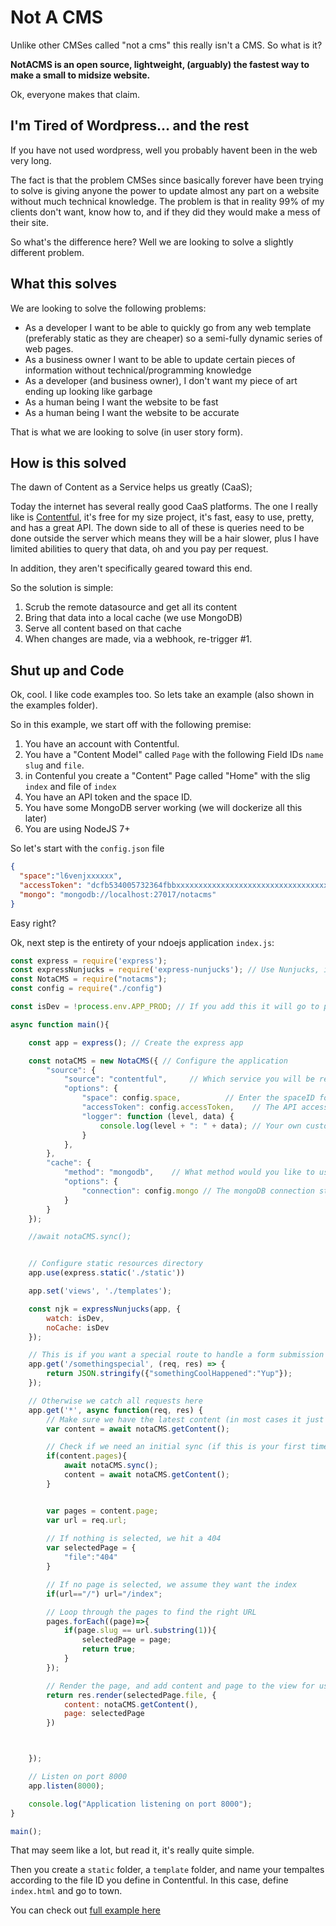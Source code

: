 # Not A CMS

Unlike other CMSes called "not a cms" this really isn't a CMS.  So what is it?

**NotACMS is an open source, lightweight, (arguably) the fastest way to make a small to midsize website.**

Ok, everyone makes that claim.

## I'm Tired of Wordpress… and the rest

If you have not used wordpress, well you probably havent been in the web very long.  

The fact is that the problem CMSes since basically forever have been trying to solve is giving anyone the power to update almost any part on a website without much technical knowledge. The problem is that in reality 99% of my clients don't want, know how to, and if they did they would make a mess of their site. 

So what's the difference here? Well we are looking to solve a slightly different problem.

## What this solves

We are looking to solve the following problems:

* As a developer I want to be able to quickly go from any web template (preferably static as they are cheaper) so a semi-fully dynamic series of web pages.
* As a business owner I want to be able to update certain pieces of information without technical/programming knowledge
* As a developer (and business owner), I don't want my piece of art ending up looking like garbage
* As a human being I want the website to be fast
* As a human being I want the website to be accurate

That is what we are looking to solve (in user story form).

## How is this solved

The dawn of Content as a Service helps us greatly (CaaS);

Today the internet has several really good CaaS platforms.  The one I really like is [Contentful](https://www.contentful.com/), it's free for my size project, it's fast, easy to use, pretty, and has a great API.  The down side to all of these is queries need to be done outside the server which means they will be a hair slower, plus I have limited abilities to query that data, oh and you pay per request.

In addition, they aren't specifically geared toward this end.

So the solution is simple:

1. Scrub the remote datasource and get all its content
2. Bring that data into a local cache (we use MongoDB)
3. Serve all content based on that cache
4. When changes are made, via a webhook, re-trigger #1.

## Shut up and Code

Ok, cool.  I like code examples too.  So lets take an example (also shown in the examples folder).

So in this example, we start off with the following premise:

1. You have an account with Contentful.
2. You have a "Content Model" called `Page` with the following Field IDs `name` `slug` and `file`.
23. in Contenful you create a "Content" Page called "Home" with the slig `index` and file of `index`
3. You have an API token and the space ID.
4. You have some MongoDB server working (we will dockerize all this later)
5. You are using NodeJS 7+

So let's start with the `config.json` file

```json
{
  "space":"l6venjxxxxxx",
  "accessToken": "dcfb534005732364fbbxxxxxxxxxxxxxxxxxxxxxxxxxxxxxxxxxx",
  "mongo": "mongodb://localhost:27017/notacms"
}
``` 

Easy right?

Ok, next step is the entirety of your ndoejs application `index.js`:

```javascript 1.8
const express = require('express');
const expressNunjucks = require('express-nunjucks'); // Use Nunjucks, it's nice :)
const NotaCMS = require("notacms");
const config = require("./config")

const isDev = !process.env.APP_PROD; // If you add this it will go to production mode

async function main(){

    const app = express(); // Create the express app

    const notaCMS = new NotaCMS({ // Configure the application
        "source": {
            "source": "contentful",     // Which service you will be retreiving data from (right now just contentful)
            "options": {
                "space": config.space,          // Enter the spaceID for the given contentful space (ex: l6venjzzzzzz)
                "accessToken": config.accessToken,    // The API access token
                "logger": function (level, data) {
                    console.log(level + ": " + data); // Your own custom logging method
                }
            },
        },
        "cache": {
            "method": "mongodb",    // What method would you like to use for your sync?
            "options": {
                "connection": config.mongo // The mongoDB connection string
            }
        }
    });

    //await notaCMS.sync();


    // Configure static resources directory
    app.use(express.static('./static'))

    app.set('views', './templates');

    const njk = expressNunjucks(app, {
        watch: isDev,
        noCache: isDev
    });

    // This is if you want a special route to handle a form submission for example
    app.get('/somethingspecial', (req, res) => {
        return JSON.stringify({"somethingCoolHappened":"Yup"});
    });

    // Otherwise we catch all requests here
    app.get('*', async function(req, res) {
        // Make sure we have the latest content (in most cases it just returns a cached variable).
        var content = await notaCMS.getContent();

        // Check if we need an initial sync (if this is your first time running and ther eare no pages)
        if(content.pages){
            await notaCMS.sync();
            content = await notaCMS.getContent();
        }


        var pages = content.page;
        var url = req.url;
        
        // If nothing is selected, we hit a 404
        var selectedPage = {
            "file":"404"
        }

        // If no page is selected, we assume they want the index
        if(url=="/") url="/index";

        // Loop through the pages to find the right URL
        pages.forEach((page)=>{
            if(page.slug == url.substring(1)){
                selectedPage = page;
                return true;
            }
        });

        // Render the page, and add content and page to the view for usage
        return res.render(selectedPage.file, {
            content: notaCMS.getContent(),
            page: selectedPage
        })



    });

    // Listen on port 8000
    app.listen(8000);

    console.log("Application listening on port 8000");
}

main();
```

That may seem like a lot, but read it, it's really quite simple.

Then you create a `static` folder, a `template` folder, and name your tempaltes according to the file ID you define in Contentful.  In this case, define `index.html` and go to town.

You can check out [full example here](/AddoSolutions/notacms/tree/master/example)
